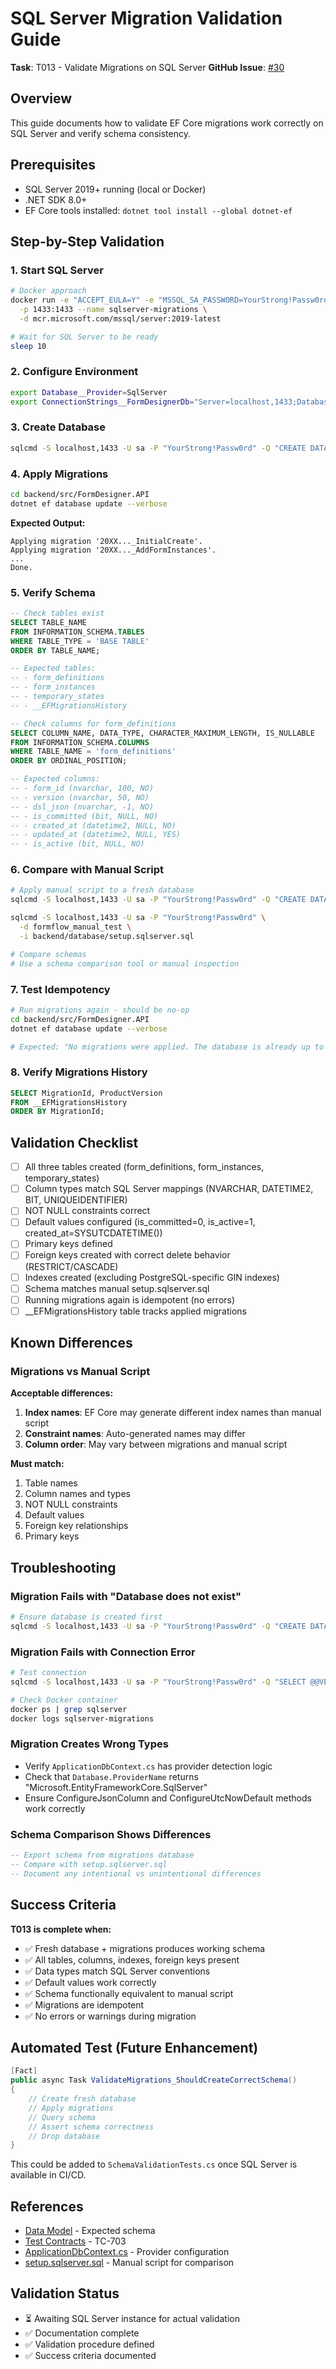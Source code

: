 # SQL Server Migration Validation Guide

**Task**: T013 - Validate Migrations on SQL Server
**GitHub Issue**: [#30](https://github.com/shafqat-a/FrameworkQ.Formflow/issues/30)

## Overview

This guide documents how to validate EF Core migrations work correctly on SQL Server and verify schema consistency.

## Prerequisites

- SQL Server 2019+ running (local or Docker)
- .NET SDK 8.0+
- EF Core tools installed: `dotnet tool install --global dotnet-ef`

## Step-by-Step Validation

### 1. Start SQL Server

```bash
# Docker approach
docker run -e "ACCEPT_EULA=Y" -e "MSSQL_SA_PASSWORD=YourStrong!Passw0rd" \
  -p 1433:1433 --name sqlserver-migrations \
  -d mcr.microsoft.com/mssql/server:2019-latest

# Wait for SQL Server to be ready
sleep 10
```

### 2. Configure Environment

```bash
export Database__Provider=SqlServer
export ConnectionStrings__FormDesignerDb="Server=localhost,1433;Database=formflow_migrations_test;User Id=sa;Password=YourStrong!Passw0rd;TrustServerCertificate=True"
```

### 3. Create Database

```bash
sqlcmd -S localhost,1433 -U sa -P "YourStrong!Passw0rd" -Q "CREATE DATABASE formflow_migrations_test"
```

### 4. Apply Migrations

```bash
cd backend/src/FormDesigner.API
dotnet ef database update --verbose
```

**Expected Output:**
```
Applying migration '20XX..._InitialCreate'.
Applying migration '20XX..._AddFormInstances'.
...
Done.
```

### 5. Verify Schema

```sql
-- Check tables exist
SELECT TABLE_NAME
FROM INFORMATION_SCHEMA.TABLES
WHERE TABLE_TYPE = 'BASE TABLE'
ORDER BY TABLE_NAME;

-- Expected tables:
-- - form_definitions
-- - form_instances
-- - temporary_states
-- - __EFMigrationsHistory

-- Check columns for form_definitions
SELECT COLUMN_NAME, DATA_TYPE, CHARACTER_MAXIMUM_LENGTH, IS_NULLABLE
FROM INFORMATION_SCHEMA.COLUMNS
WHERE TABLE_NAME = 'form_definitions'
ORDER BY ORDINAL_POSITION;

-- Expected columns:
-- - form_id (nvarchar, 100, NO)
-- - version (nvarchar, 50, NO)
-- - dsl_json (nvarchar, -1, NO)
-- - is_committed (bit, NULL, NO)
-- - created_at (datetime2, NULL, NO)
-- - updated_at (datetime2, NULL, YES)
-- - is_active (bit, NULL, NO)
```

### 6. Compare with Manual Script

```bash
# Apply manual script to a fresh database
sqlcmd -S localhost,1433 -U sa -P "YourStrong!Passw0rd" -Q "CREATE DATABASE formflow_manual_test"

sqlcmd -S localhost,1433 -U sa -P "YourStrong!Passw0rd" \
  -d formflow_manual_test \
  -i backend/database/setup.sqlserver.sql

# Compare schemas
# Use a schema comparison tool or manual inspection
```

### 7. Test Idempotency

```bash
# Run migrations again - should be no-op
cd backend/src/FormDesigner.API
dotnet ef database update --verbose

# Expected: "No migrations were applied. The database is already up to date."
```

### 8. Verify Migrations History

```sql
SELECT MigrationId, ProductVersion
FROM __EFMigrationsHistory
ORDER BY MigrationId;
```

## Validation Checklist

- [ ] All three tables created (form_definitions, form_instances, temporary_states)
- [ ] Column types match SQL Server mappings (NVARCHAR, DATETIME2, BIT, UNIQUEIDENTIFIER)
- [ ] NOT NULL constraints correct
- [ ] Default values configured (is_committed=0, is_active=1, created_at=SYSUTCDATETIME())
- [ ] Primary keys defined
- [ ] Foreign keys created with correct delete behavior (RESTRICT/CASCADE)
- [ ] Indexes created (excluding PostgreSQL-specific GIN indexes)
- [ ] Schema matches manual setup.sqlserver.sql
- [ ] Running migrations again is idempotent (no errors)
- [ ] __EFMigrationsHistory table tracks applied migrations

## Known Differences

### Migrations vs Manual Script

**Acceptable differences:**
1. **Index names**: EF Core may generate different index names than manual script
2. **Constraint names**: Auto-generated names may differ
3. **Column order**: May vary between migrations and manual script

**Must match:**
1. Table names
2. Column names and types
3. NOT NULL constraints
4. Default values
5. Foreign key relationships
6. Primary keys

## Troubleshooting

### Migration Fails with "Database does not exist"

```bash
# Ensure database is created first
sqlcmd -S localhost,1433 -U sa -P "YourStrong!Passw0rd" -Q "CREATE DATABASE formflow_migrations_test"
```

### Migration Fails with Connection Error

```bash
# Test connection
sqlcmd -S localhost,1433 -U sa -P "YourStrong!Passw0rd" -Q "SELECT @@VERSION"

# Check Docker container
docker ps | grep sqlserver
docker logs sqlserver-migrations
```

### Migration Creates Wrong Types

- Verify `ApplicationDbContext.cs` has provider detection logic
- Check that `Database.ProviderName` returns "Microsoft.EntityFrameworkCore.SqlServer"
- Ensure ConfigureJsonColumn and ConfigureUtcNowDefault methods work correctly

### Schema Comparison Shows Differences

```sql
-- Export schema from migrations database
-- Compare with setup.sqlserver.sql
-- Document any intentional vs unintentional differences
```

## Success Criteria

**T013 is complete when:**
- ✅ Fresh database + migrations produces working schema
- ✅ All tables, columns, indexes, foreign keys present
- ✅ Data types match SQL Server conventions
- ✅ Default values work correctly
- ✅ Schema functionally equivalent to manual script
- ✅ Migrations are idempotent
- ✅ No errors or warnings during migration

## Automated Test (Future Enhancement)

```csharp
[Fact]
public async Task ValidateMigrations_ShouldCreateCorrectSchema()
{
    // Create fresh database
    // Apply migrations
    // Query schema
    // Assert schema correctness
    // Drop database
}
```

This could be added to `SchemaValidationTests.cs` once SQL Server is available in CI/CD.

## References

- [Data Model](../../../specs/002-the-system-is/data-model.md) - Expected schema
- [Test Contracts](../../../specs/002-the-system-is/contracts/test-contracts.md) - TC-703
- [ApplicationDbContext.cs](../../../backend/src/FormDesigner.API/Data/ApplicationDbContext.cs) - Provider configuration
- [setup.sqlserver.sql](../../../backend/database/setup.sqlserver.sql) - Manual script for comparison

## Validation Status

- ⏳ Awaiting SQL Server instance for actual validation
- ✅ Documentation complete
- ✅ Validation procedure defined
- ✅ Success criteria documented
